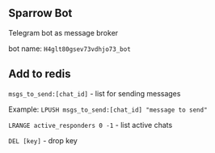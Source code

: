 Sparrow Bot
----------------------

Telegram bot as message broker

bot name:
`H4glt80gsev73vdhjo73_bot`

Add to redis
----------------------

`msgs_to_send:[chat_id]` - list for sending messages

Example:
`LPUSH msgs_to_send:[chat_id] "message to send"`

`LRANGE active_responders 0 -1` - list active chats

`DEL [key]` - drop key